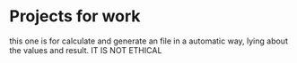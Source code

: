 # Projects for work
this one is for calculate and generate an file in a automatic way, lying about the values and result. IT IS NOT ETHICAL
